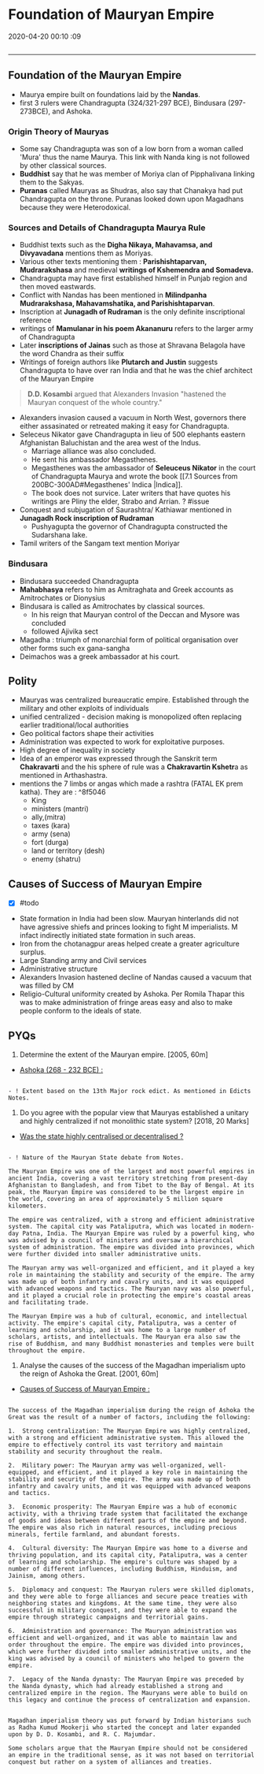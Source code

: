 # Foundation of Mauryan Empire

2020-04-20 00:10 :09

```toc
```

---

## Foundation of the Mauryan Empire

- Maurya empire built on foundations laid by the **Nandas**.
- first 3 rulers were Chandragupta (324/321-297 BCE), Bindusara (297-273BCE), and Ashoka.

### Origin Theory of Mauryas

- Some say Chandragupta was son of a low born from a woman called 'Mura' thus the name Maurya. This link with Nanda king is not followed by other classical sources.
- **Buddhist** say that he was member of Moriya clan of Pipphalivana linking them to the Sakyas.
- **Puranas** called Mauryas as Shudras, also say that Chanakya had put Chandragupta on the throne. Puranas looked down upon Magadhans because they were Heterodoxical.

### Sources and Details of Chandragupta Maurya Rule

- Buddhist texts such as the **Digha Nikaya, Mahavamsa, and Divyavadana** mentions them as Moriyas.
- Various other texts mentioning them : **Parishishtaparvan, Mudrarakshasa** and medieval **writings of Kshemendra and Somadeva.**
- Chandragupta may have first established himself in Punjab region and then moved eastwards.
- Conflict with Nandas has been mentioned in **Milindpanha Mudrarakshasa, Mahavamshatika, and Parishishtaparvan**.
- Inscription at **Junagadh of Rudraman** is the only definite inscriptional reference
- writings of **Mamulanar in his poem Akananuru** refers to the larger army of Chandragupta
- Later **inscriptions of Jainas** such as those at Shravana Belagola have the word Chandra as their suffix
- Writings of foreign authors like **Plutarch and Justin** suggests Chandragupta to have over ran India and that he was the chief architect of the Mauryan Empire

> **D.D. Kosambi** argued that Alexanders Invasion "hastened the Mauryan conquest of the whole country."

- Alexanders invasion caused a vacuum in North West, governors there either assasinated or retreated making it easy for Chandragupta.
- Seleceus Nikator gave Chandragupta in lieu of 500 elephants eastern Afghanistan Baluchistan and the area west of the Indus.
	- Marriage alliance was also concluded.
	- He sent his ambassador Megasthenes.
	- Megasthenes was the ambassador of **Seleuceus Nikator** in the court of Chandragupta Maurya and wrote the book [[7.1 Sources from 200BC-300AD#Megasthenes' Indica |Indica]].
	- The book does not survice. Later writers that have quotes his writings are Pliny the elder, Strabo and Arrian. ? #issue
- Conquest and subjugation of Saurashtra/ Kathiawar mentioned in **Junagadh Rock inscription of Rudraman**
	- Pushyagupta the governor of Chandragupta constructed the Sudarshana lake.
- Tamil writers of the Sangam text mention Moriyar

### Bindusara

- Bindusara succeeded Chandragupta
- **Mahabhasya** refers to him as Amitraghata and Greek accounts as Amitrochates or Dionysius
- Bindusara is called as Amitrochates by classical sources.
    - In his reign that Mauryan control of the Deccan and Mysore was concluded
    - followed Ajivika sect
- Magadha : triumph of monarchial form of political organisation over other forms such ex gana-sangha
- Deimachos was a greek ambassador at his court.

## Polity

- Mauryas was centralized bureaucratic empire. Established through the military and other exploits of individuals
- unified centralized - decision making is monopolized often replacing earlier traditional/local authorities
- Geo political factors shape their activities
- Administration was expected to work for exploitative purposes.
- High degree of inequality in society
- Idea of an emperor was expressed through the Sanskrit term **Chakravarti** and the his sphere of rule was a **Chakravartin Kshetr**a as mentioned in Arthashastra.
- mentions the 7 limbs or angas which made a rashtra (FATAL EK prem katha). They are : ^8f5046
    - King
    - ministers (mantri)
    - ally,(mitra)
    - taxes (kara)
    - army (sena)
    - fort (durga)
    - land or territory (desh)
    - enemy (shatru)

## Causes of Success of Mauryan Empire

- [x] #todo
- State formation in India had been slow. Mauryan hinterlands did not have agressive shiefs and princes looking to fight M imperialists. M infact indirectly initiated state formation in such areas.
- Iron from the chotanagpur areas helped create a greater agriculture surplus.
- Large Standing army and Civil services
- Administrative structure
- Alexanders Invasion hastened decline of Nandas caused a vacuum that was filled by CM
- Religio-Cultural uniformity created by Ashoka. Per Romila Thapar this was to make administration of fringe areas easy and also to make people conform to the ideals of state.

## PYQs

1. Determine the extent of the Mauryan empire. [2005, 60m]
- [Ashoka (268 - 232 BCE) :](onenote:[[Ashoka]],%20Concept%20of%20Dharma&section-id={C0CC9BD8-A1E3-4D8E-BE38-44EB6ABF19EE}&page-id={24C33B3B-BD97-429D-8F88-EC3E0C009316}&object-id={971B4C1A-0010-4F3E-AABA-A780D1976F56}&10&base-path=https://d.docs.live.net/bbc8be5bd337910c/Documents/History%20Optional/Ancient%20History/Part%20II/Mauryan%20Empire.one)

```ad-Answer

- ! Extent based on the 13th Major rock edict. As mentioned in Edicts Notes.

```

1. Do you agree with the popular view that Mauryas established a unitary and highly centralized if not monolithic state system? [2018, 20 Marks]
- [Was the state highly centralised or decentralised ?](onenote:[[Polity]],%20Administration&section-id={C0CC9BD8-A1E3-4D8E-BE38-44EB6ABF19EE}&page-id={08E1D93E-F45B-43E6-9A30-6BFEA591E5D7}&object-id={1CEC5737-FECD-4CC1-93C3-7CCC97362386}&B&base-path=https://d.docs.live.net/bbc8be5bd337910c/Documents/History%20Optional/Ancient%20History/Part%20II/Mauryan%20Empire.one)

```ad-Answer

- ! Nature of the Mauryan State debate from Notes.

The Mauryan Empire was one of the largest and most powerful empires in ancient India, covering a vast territory stretching from present-day Afghanistan to Bangladesh, and from Tibet to the Bay of Bengal. At its peak, the Mauryan Empire was considered to be the largest empire in the world, covering an area of approximately 5 million square kilometers.

The empire was centralized, with a strong and efficient administrative system. The capital city was Pataliputra, which was located in modern-day Patna, India. The Mauryan Empire was ruled by a powerful king, who was advised by a council of ministers and oversaw a hierarchical system of administration. The empire was divided into provinces, which were further divided into smaller administrative units.

The Mauryan army was well-organized and efficient, and it played a key role in maintaining the stability and security of the empire. The army was made up of both infantry and cavalry units, and it was equipped with advanced weapons and tactics. The Mauryan navy was also powerful, and it played a crucial role in protecting the empire's coastal areas and facilitating trade.

The Mauryan Empire was a hub of cultural, economic, and intellectual activity. The empire's capital city, Pataliputra, was a center of learning and scholarship, and it was home to a large number of scholars, artists, and intellectuals. The Mauryan era also saw the rise of Buddhism, and many Buddhist monasteries and temples were built throughout the empire.

```

1. Analyse the causes of the success of the Magadhan imperialism upto the reign of Ashoka the Great. [2001, 60m]
- [Causes of Success of Mauryan Empire :](onenote:[[Foundation]]%20of%20Mauryan%20Empire&section-id={C0CC9BD8-A1E3-4D8E-BE38-44EB6ABF19EE}&page-id={2B669907-4D11-4040-8898-65EA7FEA14F8}&object-id={AF2D4589-B9A9-4350-BBCD-2787710358EB}&F&base-path=https://d.docs.live.net/bbc8be5bd337910c/Documents/History%20Optional/Ancient%20History/Part%20II/Mauryan%20Empire.one)

```ad-Answer

The success of the Magadhan imperialism during the reign of Ashoka the Great was the result of a number of factors, including the following:

1.  Strong centralization: The Mauryan Empire was highly centralized, with a strong and efficient administrative system. This allowed the empire to effectively control its vast territory and maintain stability and security throughout the realm.
    
2.  Military power: The Mauryan army was well-organized, well-equipped, and efficient, and it played a key role in maintaining the stability and security of the empire. The army was made up of both infantry and cavalry units, and it was equipped with advanced weapons and tactics.
    
3.  Economic prosperity: The Mauryan Empire was a hub of economic activity, with a thriving trade system that facilitated the exchange of goods and ideas between different parts of the empire and beyond. The empire was also rich in natural resources, including precious minerals, fertile farmland, and abundant forests.
    
4.  Cultural diversity: The Mauryan Empire was home to a diverse and thriving population, and its capital city, Pataliputra, was a center of learning and scholarship. The empire's culture was shaped by a number of different influences, including Buddhism, Hinduism, and Jainism, among others.
    
5.  Diplomacy and conquest: The Mauryan rulers were skilled diplomats, and they were able to forge alliances and secure peace treaties with neighboring states and kingdoms. At the same time, they were also successful in military conquest, and they were able to expand the empire through strategic campaigns and territorial gains.
    
6.  Administration and governance: The Mauryan administration was efficient and well-organized, and it was able to maintain law and order throughout the empire. The empire was divided into provinces, which were further divided into smaller administrative units, and the king was advised by a council of ministers who helped to govern the empire.
    
7.  Legacy of the Nanda dynasty: The Mauryan Empire was preceded by the Nanda dynasty, which had already established a strong and centralized empire in the region. The Mauryans were able to build on this legacy and continue the process of centralization and expansion.

```

```ad-Views

Magadhan imperialism theory was put forward by Indian historians such as Radha Kumud Mookerji who started the concept and later expanded upon by D. D. Kosambi, and R. C. Majumdar.

Some scholars argue that the Mauryan Empire should not be considered an empire in the traditional sense, as it was not based on territorial conquest but rather on a system of alliances and treaties.

```
